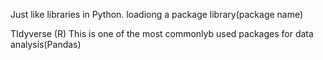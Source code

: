 Just like libraries in Python.
loadiong a package
library(package name)

TIdyverse (R)
This is one of the most commonlyb used packages for data analysis(Pandas)